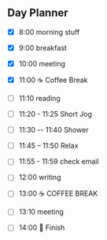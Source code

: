 ## Day Planner

- [x] 8:00 morning stuff
- [x] 9:00 breakfast
- [x] 10:00 meeting
- [x] 11:00 ☕️ Coffee Break
- [ ] 11:10 reading
- [ ] 11:20 - 11:25 Short Jog
- [ ] 11:30 -- 11:40 Shower
- [ ] 11:45 – 11:50 Relax
- [ ] 11:55 - 11:59 check email
- [ ] 12:00 writing
- [ ] 13:00 ☕️ COFFEE BREAK
- [ ] 13:10 meeting
- [ ] 14:00 🛑 Finish

